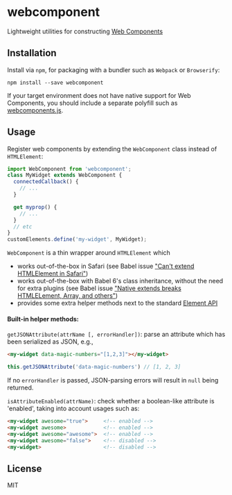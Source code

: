 # webcomponent

Lightweight utilities for constructing [Web Components](http://webcomponents.org/)

## Installation

Install via `npm`, for packaging with a bundler such as `Webpack` or `Browserify`:

    npm install --save webcomponent

If your target environment does not have native support for Web Components, you should include a separate polyfill such as [webcomponents.js](https://github.com/WebComponents/webcomponentsjs).

## Usage

Register web components by extending the `WebComponent` class instead of `HTMLElement`:

```javascript
import WebComponent from 'webcomponent';
class MyWidget extends WebComponent {
  connectedCallback() {
    // ...
  }

  get myprop() {
    // ...
  }
  // etc
}
customElements.define('my-widget', MyWidget);
```

`WebComponent` is a thin wrapper around `HTMLElement` which
- works out-of-the-box in Safari (see Babel issue ["Can't extend HTMLElement in Safari"](https://phabricator.babeljs.io/T1548))
- works out-of-the-box with Babel 6's class inheritance, without the need for extra plugins (see Babel issue ["Native extends breaks HTMLELement, Array, and others"](https://github.com/babel/babel/issues/4480))
- provides some extra helper methods next to the standard [Element API](https://developer.mozilla.org/en-US/docs/Web/API/Element)

#### Built-in helper methods:

`getJSONAttribute(attrName [, errorHandler])`: parse an attribute which has been serialized as JSON, e.g.,
```html
<my-widget data-magic-numbers="[1,2,3]"></my-widget>
```
```javascript
this.getJSONAttribute('data-magic-numbers') // [1, 2, 3]
```
If no `errorHandler` is passed, JSON-parsing errors will result in `null` being returned.

`isAttributeEnabled(attrName)`: check whether a boolean-like attribute is 'enabled', taking into account usages such as:
```html
<my-widget awesome="true">     <!-- enabled -->
<my-widget awesome>            <!-- enabled -->
<my-widget awesome="awesome">  <!-- enabled -->
<my-widget awesome="false">    <!-- disabled -->
<my-widget>                    <!-- disabled -->
```

## License

MIT
